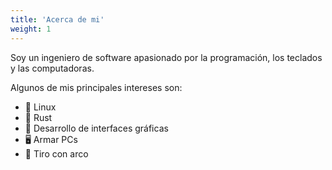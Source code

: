 ```yaml
---
title: 'Acerca de mi'
weight: 1
---
```


Soy un ingeniero de software apasionado por la programación, los teclados y las computadoras.

Algunos de mis principales intereses son:

- 🐧 Linux
- 🦀 Rust
- 🚀 Desarrollo de interfaces gráficas
- 🖥️ Armar PCs
- 🏹 Tiro con arco


